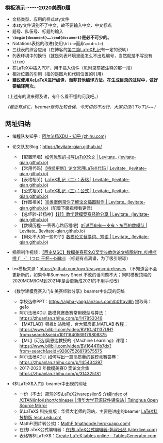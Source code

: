### 模板演示------2020美赛D题

-   文档类型、应用的样式sty文件
-   本sty文件识别不了中文，故不要输入中文、中文标点
-   题号、队伍号、标题的输入
-   **`\begin{document}……\end{document}`是必不可少的。**
-   Notations表格的改进(使用`\hline`而非`\midrule`)
-   三线表的综合应用（在博客的[第二篇LaTeX札记](https://levitate-qian.github.io/2020/07/06/latex-note-02/)有一定的说明）
-   列表环境中的换行（就是列表环境里面怎么不出现编号，当然就是不写没有`\item`）
-   在LaTeX中插入PDF，用于插入信件（见附录前被注释的那一段）
-   相对位置的引用（指的是图片和代码位置的引用）
-   **建议使用XeLaTeX进行编译，而非其他编译方法。在生成目录的过程中，做好要编译两次。**

（上述有的没来得及讲，有什么看不懂的问我吧。）

*（最近有点忙，beamer做的比较仓促，今天讲的不太行，大家见谅/(ㄒoㄒ)/~~）*



## 网址归纳

+ 编程队友知乎：[阿尔法杨XDU - 知乎 (zhihu.com)](https://www.zhihu.com/people/mu-yi-yang-42-66/columns)

+ 论文队友Blog：https://levitate-qian.github.io/

  + 【配置环境】[如何优雅的书写LaTeX论文 | Levitate_ (levitate-qian.github.io)](https://levitate-qian.github.io/2020/07/21/latex-vscode/)
  + 【常用代码】[【持续更新】论文常用LaTeX代码 | Levitate_ (levitate-qian.github.io)](https://levitate-qian.github.io/2020/08/30/latex-code/)
  + 【表格相关】[LaTeX札记（二）：表格 | Levitate_ (levitate-qian.github.io)](https://levitate-qian.github.io/2020/07/06/latex-note-02/)
  + 【公式相关】[LaTeX札记（三）：公式 | Levitate_ (levitate-qian.github.io)](https://levitate-qian.github.io/2020/07/12/latex-note-03/)
  + 【作图相关】[10类案例带你了解论文插图制作 | Levitate_ (levitate-qian.github.io)](https://levitate-qian.github.io/2020/05/04/10类案例带你了解论文插图制作/)（配着下面视频看更佳）
  + 【总经验-转杨神】[【转】数学建模竞赛经验分享 | Levitate_ (levitate-qian.github.io)](https://levitate-qian.github.io/2020/06/18/MCM-experience-sharing/)
  + 【数模历程-一丢丢心路历程吧】[听说西电有一支有丶东西的数模队 | Levitate_ (levitate-qian.github.io)](https://levitate-qian.github.io/2020/04/29/数学建模-听说西电有一支有丶东西的数模队/)
  + 【用处不大的一些句子】[数模论文替换词、短语 | Levitate_ (levitate-qian.github.io)](https://levitate-qian.github.io/2020/03/09/数模论文替换词、短语/)

+ 插图制作视频：[【西电MSC】数模美赛冠名O奖学长教你论文插图制作_哔哩哔哩 (゜-゜)つロ 干杯~-bilibili](https://www.bilibili.com/video/BV1c5411W7U9) （标题有点离谱，为了吸引眼球）

+ tex模板来源：https://github.com/qyxf/easymcm/releases （不知道会不会更新新的，如果今年Summary Sheet 不改的话问题不大；同时模板顶端的2020MCM/ICM到2021年是会更新成2021的不用手动改）

+ 《数学建模竞赛入门& 美赛经验分享》beamer中出现的网址

  + 学校选修PPT：https://alpha-yang.lanzous.com/b01tqvl8h 提取码：ge1o
  + 阿尔法杨XDU. 数模竞赛备赛常用模型与算法：https://zhuanlan.zhihu.com/p/147853046
  + 【MATLAB】强推b 站教程，台大郭彦甫.MATLAB 教程：https://www.bilibili.com/video/BV1GJ41137UH?from=search&seid=10111640569179808375
  + 【ML】[可选]吴恩达教授的《Machine Learning》课程：https://www.bilibili.com/video/BV164411b7dx?from=search&seid=92807526979575575
  + 阿尔法杨XDU. 如何写出一篇高质量的数模竞赛答卷：https://zhuanlan.zhihu.com/p/145434397
  + 2017-2020 年数模美赛O 奖论文合集 https://zhuanlan.zhihu.com/p/314325181

+ 《$\LaTeX$入门》beamer中出现的网址

  + 一份（不太）简短的$\LaTeX2\varepsilon$ 介绍[Index of /CTAN/info/lshort/chinese/ | 清华大学开源软件镜像站 | Tsinghua Open Source Mirror](https://mirrors.tuna.tsinghua.edu.cn/CTAN/info/lshort/chinese/)
  + $\LaTeX$ 科技排版：华师大老师的网站，主要是讲座的beamer [LaTeX科技排版 (ecnu.edu.cn)](http://www.math.ecnu.edu.cn/~jypan/Teaching/Latex/)
  + MathF(图片转公式)：[MathF (mathcode.herokuapp.com)](https://mathcode.herokuapp.com/)
  + 在线LaTeX公式编辑器：[在线LaTeX公式编辑器-妈叔出品 (latexlive.com)](https://www.latexlive.com/)
  + 表格转$\LaTeX$：[Create LaTeX tables online – TablesGenerator.com](https://www.tablesgenerator.com/latex_tables)

  
